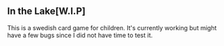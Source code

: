 ## In the Lake[W.I.P]
This is a swedish card game for children. It's currently working but might have a few bugs since I did not have time to test it.

